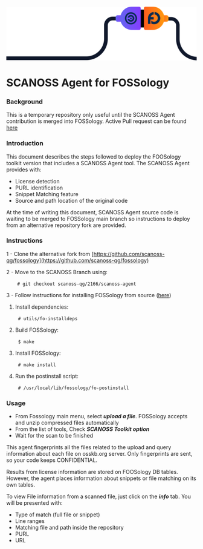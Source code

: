 ![enter image description here](wires.png)
# SCANOSS Agent for FOSSology 
### Background
This is a temporary repository only useful until the SCANOSS Agent contribution is merged into FOSSology.
Active Pull request can be found [here](https://github.com/fossology/fossology/pull/2167) 


<h3>Introduction</h3>


This document describes the steps followed to deploy the FOOSology toolkit version that includes a SCANOSS Agent tool. The SCANOSS Agent provides with: 



* License detection
* PURL identification
* Snippet Matching feature
* Source and path location of the original code

At the time of writing this document, SCANOSS Agent source code is waiting to be merged to FOSSology main branch so instructions to deploy from an alternative repository fork are provided.

<h3>Instructions</h3>


1 - Clone the alternative fork from [https://github.com/scanoss-qg/fossology](https://github.com/scanoss-qg/fossology)

2 - Move to the SCANOSS Branch using: 

        # git checkout scanoss-qg/2166/scanoss-agent

3 - Follow instructions for installing FOSSology from source ([here](https://github.com/fossology/fossology/wiki/Install-from-Source))



1. Install dependencies: 

        # utils/fo-installdeps

2. Build FOSSology:

        $ make

3. Install FOSSology:

        # make install

4. Run the postinstall script:

        # /usr/local/lib/fossology/fo-postinstall


<h3>Usage</h3>




* From Fossology main menu, select **_upload a file_**. FOSSology accepts and unzip compressed files automatically
* From the list of tools, Check **_SCANOSS Toolkit option_**
* Wait for the scan to be finished

This agent fingerprints all the files related to the upload and query information about each file on osskb.org server. Only fingerprints are sent, so your code keeps CONFIDENTIAL.

Results from license information are stored on FOOSology DB tables. However, the agent places information about snippets or file matching on its own tables.

To view File information from a scanned file, just click on the **_info_** tab. You will be presented with:



* Type of match (full file or snippet)
* Line ranges
* Matching file and path inside the repository
* PURL
* URL
